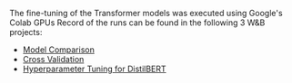 The fine-tuning of the Transformer models was executed using Google's Colab GPUs 
Record of the runs can be found in the following 3 W&B projects: 
- [Model Comparison](https://wandb.ai/elip06/model-comparison)
- [Cross Validation](https://wandb.ai/elip06/cross-validation)
- [Hyperparameter Tuning for DistilBERT](https://wandb.ai/elip06/distilbert-hyperparameter-tuning/sweeps/s3movirv)